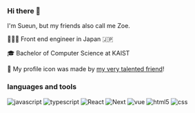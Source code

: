 ### Hi there 👋

I'm Sueun, but my friends also call me Zoe.

👩🏻‍💻 Front end engineer in Japan 🇯🇵

🎓 Bachelor of Computer Science at KAIST

🎨 My profile icon was made by [my very talented friend](https://instagram.com/rina__chan_)!

### languages and tools 
<img alt="javascript" src="https://img.shields.io/badge/-Javascript-F7DF1E?style=flat-square&logo=javascript&logoColor=white" /> <img alt="typescript" src="https://img.shields.io/badge/-Typescript-3178C6?style=flat-square&logo=typescript&logoColor=white" /> 
<img alt="React" src="https://img.shields.io/badge/-React-45b8d8?style=flat-square&logo=react&logoColor=white" />
<img alt="Next" src="https://img.shields.io/badge/-Next-000000?style=flat-square&logo=next.js&logoColor=white" />
<img alt="vue" src="https://img.shields.io/badge/-Vue-4FC08D?style=flat-square&logo=vue.js&logoColor=white" /> 
<img alt="html5" src="https://img.shields.io/badge/-HTML5-E34F26?style=flat-square&logo=html5&logoColor=white" />
<img alt="css" src="https://img.shields.io/badge/-CSS3-1572B6?style=flat-square&logo=css3&logoColor=white" />
